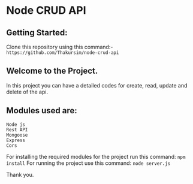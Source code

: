 # Node CRUD API

## Getting Started:

Clone this repository using this command:-
  `https://github.com/Thakursim/node-crud-api`

## Welcome to the Project.

In this project you can have a detailed codes for create, read, update and delete of the api.

## Modules used are:
    Node js
    Rest API
    Mongoose
    Express
    Cors 
    
For installing the required modules for the project run this command:
`npm install`
For running the project use this command:
`node server.js`

Thank you.